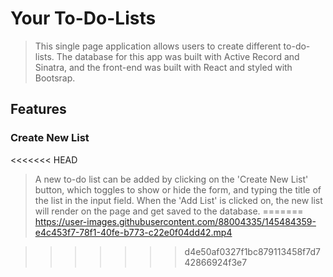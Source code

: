 # Your To-Do-Lists
> This single page application allows users to create different to-do-lists. The database for this app was built with Active Record and Sinatra, and the front-end was built with React and styled with Bootsrap.

## Features
### Create New List
<<<<<<< HEAD
> A new to-do list can be added by clicking on the 'Create New List' button, which toggles to show or hide the form, and typing the title of the list in the input field. When the 'Add List' is clicked on, the new list will render on the page and get saved to the database.
=======
https://user-images.githubusercontent.com/88004335/145484359-e4c453f7-78f1-40fe-b773-c22e0f04dd42.mp4

>>>>>>> d4e50af0327f1bc879113458f7d742866924f3e7
